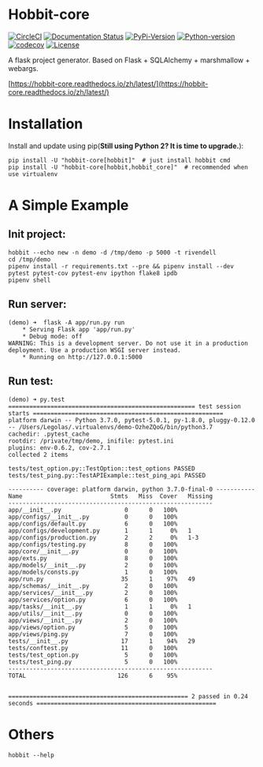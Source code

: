 # Hobbit-core

[![CircleCI](https://circleci.com/gh/TTWShell/hobbit-core.svg?style=svg)](https://circleci.com/gh/TTWShell/hobbit-core)
[![Documentation Status](https://readthedocs.org/projects/hobbit-core/badge/?version=latest)](https://hobbit-core.readthedocs.io/zh/latest/?badge=latest)
[![PyPi-Version](https://img.shields.io/pypi/v/hobbit-core.svg)](https://img.shields.io/pypi/v/hobbit-core.svg)
[![Python-version](https://img.shields.io/pypi/pyversions/hobbit-core.svg)](https://img.shields.io/pypi/pyversions/hobbit-core.svg)
[![codecov](https://codecov.io/gh/TTWShell/hobbit-core/branch/master/graph/badge.svg)](https://codecov.io/gh/TTWShell/hobbit-core)
[![License](https://img.shields.io/:license-mit-blue.svg?style=flat-square)](https://hobbit-core.mit-license.org)

A flask project generator. Based on Flask + SQLAlchemy + marshmallow + webargs.

[https://hobbit-core.readthedocs.io/zh/latest/](https://hobbit-core.readthedocs.io/zh/latest/)

# Installation

Install and update using pip(**Still using Python 2? It is time to upgrade.**):

```
pip install -U "hobbit-core[hobbit]"  # just install hobbit cmd
pip install -U "hobbit-core[hobbit,hobbit_core]"  # recommended when use virtualenv
```

# A Simple Example

## Init project:

```
hobbit --echo new -n demo -d /tmp/demo -p 5000 -t rivendell
cd /tmp/demo
pipenv install -r requirements.txt --pre && pipenv install --dev pytest pytest-cov pytest-env ipython flake8 ipdb
pipenv shell
```

## Run server:

```
(demo) ➜  flask -A app/run.py run
    * Serving Flask app 'app/run.py'
    * Debug mode: off
WARNING: This is a development server. Do not use it in a production deployment. Use a production WSGI server instead.
    * Running on http://127.0.0.1:5000
```

## Run test:

```
(demo) ➜ py.test
===================================================== test session starts ======================================================
platform darwin -- Python 3.7.0, pytest-5.0.1, py-1.8.0, pluggy-0.12.0 -- /Users/Legolas/.virtualenvs/demo-OzheZQoG/bin/python3.7
cachedir: .pytest_cache
rootdir: /private/tmp/demo, inifile: pytest.ini
plugins: env-0.6.2, cov-2.7.1
collected 2 items

tests/test_option.py::TestOption::test_options PASSED
tests/test_ping.py::TestAPIExample::test_ping_api PASSED

---------- coverage: platform darwin, python 3.7.0-final-0 -----------
Name                         Stmts   Miss  Cover   Missing
----------------------------------------------------------
app/__init__.py                  0      0   100%
app/configs/__init__.py          0      0   100%
app/configs/default.py           6      0   100%
app/configs/development.py       1      1     0%   1
app/configs/production.py        2      2     0%   1-3
app/configs/testing.py           8      0   100%
app/core/__init__.py             0      0   100%
app/exts.py                      8      0   100%
app/models/__init__.py           2      0   100%
app/models/consts.py             1      0   100%
app/run.py                      35      1    97%   49
app/schemas/__init__.py          2      0   100%
app/services/__init__.py         2      0   100%
app/services/option.py           6      0   100%
app/tasks/__init__.py            1      1     0%   1
app/utils/__init__.py            0      0   100%
app/views/__init__.py            2      0   100%
app/views/option.py              5      0   100%
app/views/ping.py                7      0   100%
tests/__init__.py               17      1    94%   29
tests/conftest.py               11      0   100%
tests/test_option.py             5      0   100%
tests/test_ping.py               5      0   100%
----------------------------------------------------------
TOTAL                          126      6    95%


=================================================== 2 passed in 0.24 seconds ===================================================
```

# Others

```
hobbit --help
```
